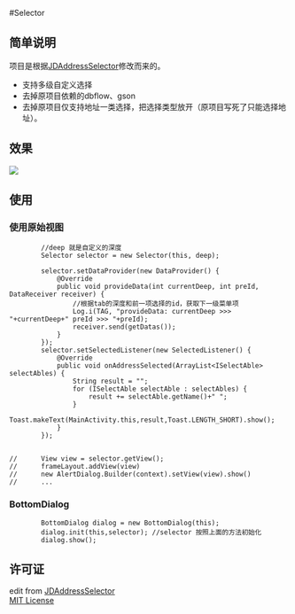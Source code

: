 #Selector

## 简单说明
项目是根据[JDAddressSelector](https://github.com/chihane/JDAddressSelector)修改而来的。  

- 支持多级自定义选择
- 去掉原项目依赖的dbflow、gson
- 去掉原项目仅支持地址一类选择，把选择类型放开（原项目写死了只能选择地址）。


## 效果
![](https://github.com/dunwen/JDSelector/blob/master/capture.gif)

## 使用

### 使用原始视图
```
		//deep 就是自定义的深度
        Selector selector = new Selector(this, deep);

        selector.setDataProvider(new DataProvider() {
            @Override
            public void provideData(int currentDeep, int preId, DataReceiver receiver) {
                //根据tab的深度和前一项选择的id，获取下一级菜单项
                Log.i(TAG, "provideData: currentDeep >>> "+currentDeep+" preId >>> "+preId);
                receiver.send(getDatas());
            }
        });
        selector.setSelectedListener(new SelectedListener() {
            @Override
            public void onAddressSelected(ArrayList<ISelectAble> selectAbles) {
                String result = "";
                for (ISelectAble selectAble : selectAbles) {
                    result += selectAble.getName()+" ";
                }
                Toast.makeText(MainActivity.this,result,Toast.LENGTH_SHORT).show();
            }
        });
        
        
//  	View view = selector.getView();
// 		frameLayout.addView(view)
// 		new AlertDialog.Builder(context).setView(view).show()
// 		...

```

### BottomDialog

```
        BottomDialog dialog = new BottomDialog(this);
        dialog.init(this,selector); //selector 按照上面的方法初始化
        dialog.show();
```

## 许可证
edit from [JDAddressSelector](https://github.com/chihane/JDAddressSelector)   
[MIT License](http://chihane.in/license)
